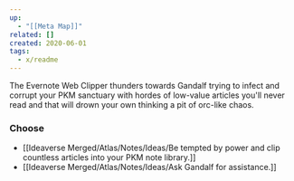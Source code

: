 ```yaml
---
up:
  - "[[Meta Map]]"
related: []
created: 2020-06-01
tags:
  - x/readme
---
```


The Evernote Web Clipper thunders towards Gandalf trying to infect and corrupt your PKM sanctuary with hordes of low-value articles you'll never read and that will drown your own thinking a pit of orc-like chaos.

### Choose
- [[Ideaverse Merged/Atlas/Notes/Ideas/Be tempted by power and clip countless articles into your PKM note library.]]
- [[Ideaverse Merged/Atlas/Notes/Ideas/Ask Gandalf for assistance.]]
